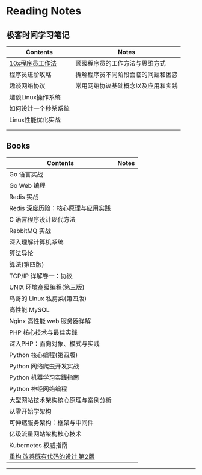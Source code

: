# Reading Notes

## 极客时间学习笔记

| Contents                                                 | Notes                              |
| -------------------------------------------------------- | ---------------------------------- |
| [10x程序员工作法](/columns/jike/10x-programmer-works.md) | 顶级程序员的工作方法与思维方式     |
| 程序员进阶攻略                                           | 拆解程序员不同阶段面临的问题和困惑 |
| 趣谈网络协议                                             | 常用网络协议基础概念以及应用和实践 |
| 趣谈Linux操作系统                                        |                                    |
| 如何设计一个秒杀系统                                     |                                    |
| Linux性能优化实战                                        |                                    |
|                                                          |                                    |
|                                                          |                                    |



## Books

| Contents                                                   | Notes |
| ---------------------------------------------------------- | ----- |
| Go 语言实战                                                |       |
| Go Web 编程                                                |       |
| Redis 实战                                                 |       |
| Redis 深度历险：核心原理与应用实践                         |       |
| C 语言程序设计现代方法                                     |       |
| RabbitMQ 实战                                              |       |
| 深入理解计算机系统                                         |       |
| 算法导论                                                   |       |
| 算法(第四版)                                               |       |
| TCP/IP 详解卷一：协议                                      |       |
| UNIX 环境高级编程(第三版)                                  |       |
| 鸟哥的 Linux 私房菜(第四版)                                |       |
| 高性能 MySQL                                               |       |
| Nginx 高性能 web 服务器详解                                |       |
| PHP 核心技术与最佳实践                                     |       |
| 深入PHP：面向对象、模式与实践                              |       |
| Python 核心编程(第四版)                                    |       |
| Python 网络爬虫开发实战                                    |       |
| Python 机器学习实践指南                                    |       |
| Python 神经网络编程                                        |       |
| 大型网站技术架构核心原理与案例分析                         |       |
| 从零开始学架构                                             |       |
| 可伸缩服务架构：框架与中间件                               |       |
| 亿级流量网站架构核心技术                                   |       |
| Kubernetes 权威指南                                        |       |
| [重构 改善既有代码的设计 第2版](/books/refactoring-2nd.md) |       |



___

